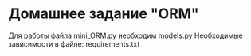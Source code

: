 # Домашнее задание "ORM"
Для работы файла mini_ORM.py необходим models.py
Необходимые зависимости в файле: requirements.txt